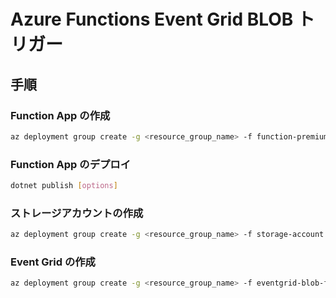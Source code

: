 # Azure Functions Event Grid BLOB トリガー

## 手順

### Function App の作成

```bash
az deployment group create -g <resource_group_name> -f function-premium-vnet-integration.bicep
```

### Function App のデプロイ

```bash
dotnet publish [options]
```

### ストレージアカウントの作成

```bash
az deployment group create -g <resource_group_name> -f storage-account.bicep
```


### Event Grid の作成

```bash
az deployment group create -g <resource_group_name> -f eventgrid-blob-function.bicep
```
